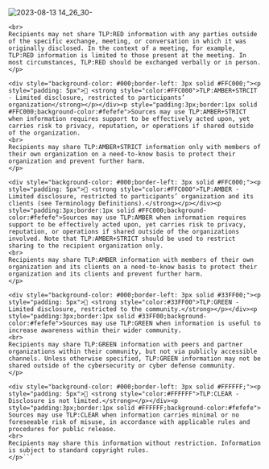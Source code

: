
![2023-08-13 14_26_30-](https://github.com/Truvis/Sentinel/assets/23244379/12d4c9b1-8b7e-4956-98e7-b0e70ef30cff)

```<div style="background-color: #000;border-left: 3px solid #f44336;"><p style="padding: 5px">🚦 <strong style="color:#FF2B2B">TLP:RED - Not for disclosure, restricted to participants only</strong></p></div><p style="padding:3px;border:1px solid #f44336;background-color:#fefefe">Sources may use TLP:RED when information cannot be effectively acted upon without significant risk for the privacy, reputation, or operations of the organizations involved. For the eyes and ears of individual recipients only, no further.
<br>
Recipients may not share TLP:RED information with any parties outside of the specific exchange, meeting, or conversation in which it was originally disclosed. In the context of a meeting, for example, TLP:RED information is limited to those present at the meeting. In most circumstances, TLP:RED should be exchanged verbally or in person.</p>

<div style="background-color: #000;border-left: 3px solid #FFC000;"><p style="padding: 5px">🚦 <strong style="color:#FFC000">TLP:AMBER+STRCIT - Limited disclosure, restricted to participants’ organization</strong></p></div><p style="padding:3px;border:1px solid #FFC000;background-color:#fefefe">Sources may use TLP:AMBER+STRICT when information requires support to be effectively acted upon, yet carries risk to privacy, reputation, or operations if shared outside of the organization.
<br>
Recipients may share TLP:AMBER+STRICT information only with members of their own organization on a need-to-know basis to protect their organization and prevent further harm.
</p>

<div style="background-color: #000;border-left: 3px solid #FFC000;"><p style="padding: 5px">🚦 <strong style="color:#FFC000">TLP:AMBER - Limited disclosure, restricted to participants’ organization and its clients (see Terminology Definitions).</strong></p></div><p style="padding:3px;border:1px solid #FFC000;background-color:#fefefe">Sources may use TLP:AMBER when information requires support to be effectively acted upon, yet carries risk to privacy, reputation, or operations if shared outside of the organizations involved. Note that TLP:AMBER+STRICT should be used to restrict sharing to the recipient organization only.
<br>
Recipients may share TLP:AMBER information with members of their own organization and its clients on a need-to-know basis to protect their organization and its clients and prevent further harm.
</p>

<div style="background-color: #000;border-left: 3px solid #33FF00;"><p style="padding: 5px">🚦 <strong style="color:#33FF00">TLP:GREEN - Limited disclosure, restricted to the community.</strong></p></div><p style="padding:3px;border:1px solid #33FF00;background-color:#fefefe">Sources may use TLP:GREEN when information is useful to increase awareness within their wider community.
<br>
Recipients may share TLP:GREEN information with peers and partner organizations within their community, but not via publicly accessible channels. Unless otherwise specified, TLP:GREEN information may not be shared outside of the cybersecurity or cyber defense community.
</p>

<div style="background-color: #000;border-left: 3px solid #FFFFFF;"><p style="padding: 5px">🚦 <strong style="color:#FFFFFF">TLP:CLEAR - Disclosure is not limited.</strong></p></div><p style="padding:3px;border:1px solid #FFFFFF;background-color:#fefefe">
Sources may use TLP:CLEAR when information carries minimal or no foreseeable risk of misuse, in accordance with applicable rules and procedures for public release.
<br>
Recipients may share this information without restriction. Information is subject to standard copyright rules.
</p>```
